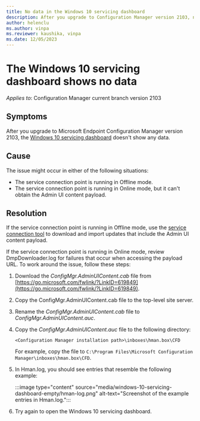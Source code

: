 ```yaml
---
title: No data in the Windows 10 servicing dashboard
description: After you upgrade to Configuration Manager version 2103, no data appears in the Windows 10 servicing dashboard.
author: helenclu
ms.author: vinpa
ms.reviewer: kaushika, vinpa
ms.date: 12/05/2023
---
```

# The Windows 10 servicing dashboard shows no data

*Applies to*: Configuration Manager current branch version 2103

## Symptoms

After you upgrade to Microsoft Endpoint Configuration Manager version 2103, the [Windows 10 servicing dashboard](/mem/configmgr/osd/deploy-use/manage-windows-as-a-service#bkmk_2103-dashboard) doesn't show any data.

## Cause

The issue might occur in either of the following situations:

- The service connection point is running in Offline mode.
- The service connection point is running in Online mode, but it can't obtain the Admin UI content payload.

## Resolution

If the service connection point is running in Offline mode, use the [service connection tool](/mem/configmgr/core/servers/manage/use-the-service-connection-tool) to download and import updates that include the Admin UI content payload.

If the service connection point is running in Online mode, review DmpDownloader.log for failures that occur when accessing the payload URL. To work around the issue, follow these steps:

1. Download the *ConfigMgr.AdminUIContent.cab* file from [https://go.microsoft.com/fwlink/?LinkID=619849](https://go.microsoft.com/fwlink/?LinkID=619849).
2. Copy the ConfigMgr.AdminUIContent.cab file to the top-level site server.
3. Rename the *ConfigMgr.AdminUIContent.cab* file to *ConfigMgr.AdminUIContent.auc*.
4. Copy the *ConfigMgr.AdminUIContent.auc* file to the following directory:

     `<Configuration Manager installation path>\inboxes\hman.box\CFD`

   For example, copy the file to `C:\Program Files\Microsoft Configuration Manager\inboxes\hman.box\CFD`.
5. In Hman.log, you should see entries that resemble the following example:

    :::image type="content" source="media/windows-10-servicing-dashboard-empty/hman-log.png" alt-text="Screenshot of the example entries in Hman.log.":::
6. Try again to open the Windows 10 servicing dashboard.
